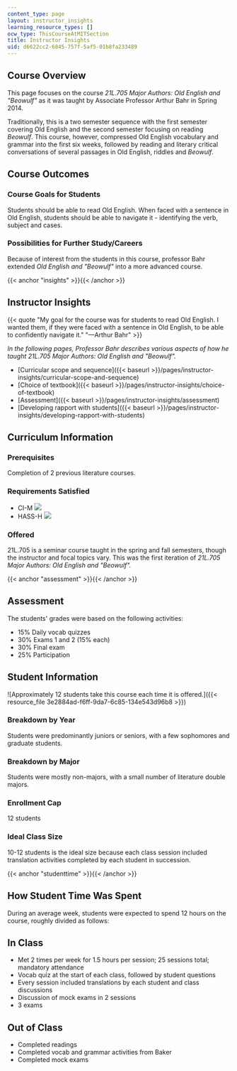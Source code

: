 ```yaml
---
content_type: page
layout: instructor_insights
learning_resource_types: []
ocw_type: ThisCourseAtMITSection
title: Instructor Insights
uid: d6622cc2-6845-757f-5af5-01b8fa233489
---
```


Course Overview
---------------

This page focuses on the course _21L.705 Major Authors: Old English and "Beowulf"_ as it was taught by Associate Professor Arthur Bahr in Spring 2014.

Traditionally, this is a two semester sequence with the first semester covering Old English and the second semester focusing on reading _Beowulf_. This course, however, compressed Old English vocabulary and grammar into the first six weeks, followed by reading and literary critical conversations of several passages in Old English, riddles and _Beowulf_.

Course Outcomes
---------------

### Course Goals for Students

Students should be able to read Old English. When faced with a sentence in Old English, students should be able to navigate it - identifying the verb, subject and cases.

### Possibilities for Further Study/Careers

Because of interest from the students in this course, professor Bahr extended _Old English and "Beowulf"_ into a more advanced course.

{{< anchor "insights" >}}{{< /anchor >}}

Instructor Insights
-------------------

{{< quote "My goal for the course was for students to read Old English. I wanted them, if they were faced with a sentence in Old English, to be able to confidently navigate it." "—Arthur Bahr" >}}

_In the following pages, Professor Bahr describes various aspects of how he taught _21L.705 Major Authors: Old English and "Beowulf"_._

*   [Curricular scope and sequence]({{< baseurl >}}/pages/instructor-insights/curricular-scope-and-sequence)
*   [Choice of textbook]({{< baseurl >}}/pages/instructor-insights/choice-of-textbook)
*   [Assessment]({{< baseurl >}}/pages/instructor-insights/assessment)
*   [Developing rapport with students]({{< baseurl >}}/pages/instructor-insights/developing-rapport-with-students)

Curriculum Information
----------------------

### Prerequisites

Completion of 2 previous literature courses.

### Requirements Satisfied

*   CI-M ![](/images/educator/icon-question-cim.png)
*   HASS-H ![](/images/educator/icon-question-hass-h.png)

### Offered

21L.705 is a seminar course taught in the spring and fall semesters, though the instructor and focal topics vary. This was the first iteration of _21L.705 Major Authors: Old English and "Beowulf"._

{{< anchor "assessment" >}}{{< /anchor >}}

Assessment
----------

The students' grades were based on the following activities:

- 15% Daily vocab quizzes
- 30% Exams 1 and 2 (15% each)
- 30% Final exam
- 25% Participation

Student Information
-------------------

![Approximately 12 students take this course each time it is offered.]({{< resource_file 3e2884ad-f6ff-9da7-6c85-134e543d96b8 >}})

### Breakdown by Year

Students were predominantly juniors or seniors, with a few sophomores and graduate students.

### Breakdown by Major

Students were mostly non-majors, with a small number of literature double majors.

### Enrollment Cap

12 students

### Ideal Class Size

10-12 students is the ideal size because each class session included translation activities completed by each student in succession.

{{< anchor "studenttime" >}}{{< /anchor >}}

How Student Time Was Spent
--------------------------

During an average week, students were expected to spend 12 hours on the course, roughly divided as follows:

In Class
--------

*   Met 2 times per week for 1.5 hours per session; 25 sessions total; mandatory attendance
*   Vocab quiz at the start of each class, followed by student questions
*   Every session included translations by each student and class discussions
*   Discussion of mock exams in 2 sessions
*   3 exams

Out of Class
------------

*   Completed readings
*   Completed vocab and grammar activities from Baker
*   Completed mock exams